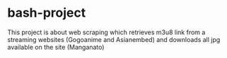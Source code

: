 # bash-project
This project is about web scraping which retrieves m3u8 link from a streaming websites (Gogoanime and Asianembed) and downloads all jpg available on the site (Manganato)
